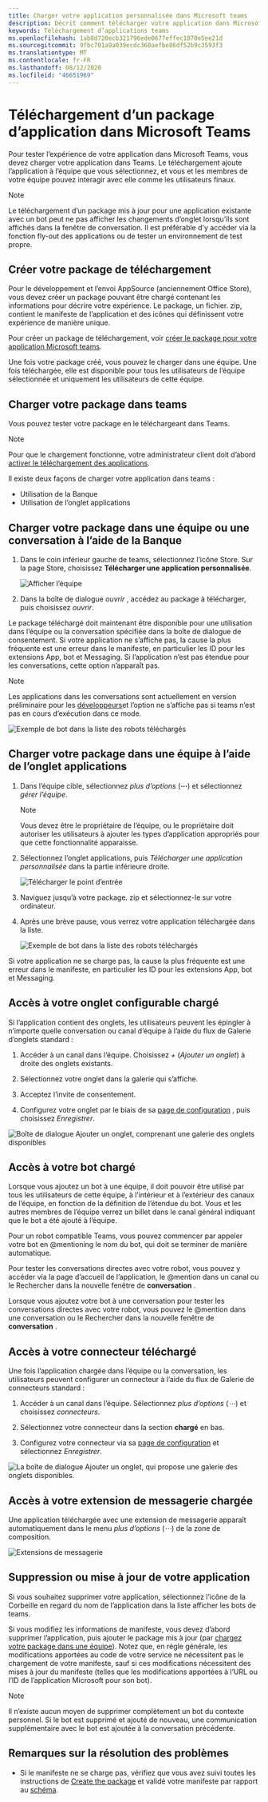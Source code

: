 ```yaml
---
title: Charger votre application personnalisée dans Microsoft teams
description: Décrit comment télécharger votre application dans Microsoft teams
keywords: Téléchargement d’applications teams
ms.openlocfilehash: 1ab8d720ecb321796ede0677effec1070e5ee21d
ms.sourcegitcommit: 9fbc701a9a039ecdc360aefbe86df52b9c3593f3
ms.translationtype: MT
ms.contentlocale: fr-FR
ms.lasthandoff: 08/12/2020
ms.locfileid: "46651969"
---
```

# <a name="upload-an-app-package-to-microsoft-teams"></a>Téléchargement d’un package d’application dans Microsoft Teams

Pour tester l’expérience de votre application dans Microsoft Teams, vous devez charger votre application dans Teams. Le téléchargement ajoute l’application à l’équipe que vous sélectionnez, et vous et les membres de votre équipe pouvez interagir avec elle comme les utilisateurs finaux.

> [!NOTE]
> Le téléchargement d’un package mis à jour pour une application existante avec un bot peut ne pas afficher les changements d’onglet lorsqu’ils sont affichés dans la fenêtre de conversation. Il est préférable d’y accéder via la fonction fly-out des applications ou de tester un environnement de test propre.

## <a name="create-your-upload-package"></a>Créer votre package de téléchargement

Pour le développement et l’envoi AppSource (anciennement Office Store), vous devez créer un package pouvant être chargé contenant les informations pour décrire votre expérience. Le package, un fichier. zip, contient le manifeste de l’application et des icônes qui définissent votre expérience de manière unique.

Pour créer un package de téléchargement, voir [créer le package pour votre application Microsoft teams](../../concepts/build-and-test/apps-package.md).

Une fois votre package créé, vous pouvez le charger dans une équipe. Une fois téléchargée, elle est disponible pour tous les utilisateurs de l’équipe sélectionnée et uniquement les utilisateurs de cette équipe.

## <a name="load-your-package-into-teams"></a>Charger votre package dans teams

Vous pouvez tester votre package en le téléchargeant dans Teams.

> [!NOTE]
> Pour que le chargement fonctionne, votre administrateur client doit d’abord [activer le téléchargement des applications](/microsoftteams/admin-settings).

Il existe deux façons de charger votre application dans teams :

* Utilisation de la Banque
* Utilisation de l’onglet applications

## <a name="upload-your-package-into-a-team-or-conversation-using-the-store"></a>Charger votre package dans une équipe ou une conversation à l’aide de la Banque

1. Dans le coin inférieur gauche de teams, sélectionnez l’icône Store. Sur la page Store, choisissez **Télécharger une application personnalisée**.

   ![Afficher l’équipe](../../assets/images/store-upload-a-custom-app.png)

2. Dans la boîte de dialogue *ouvrir* , accédez au package à télécharger, puis choisissez *ouvrir*.

Le package téléchargé doit maintenant être disponible pour une utilisation dans l’équipe ou la conversation spécifiée dans la boîte de dialogue de consentement. Si votre application ne s’affiche pas, la cause la plus fréquente est une erreur dans le manifeste, en particulier les ID pour les extensions App, bot et Messaging. Si l’application n’est pas étendue pour les conversations, cette option n’apparaît pas.

>[!NOTE]
> Les applications dans les conversations sont actuellement en version préliminaire pour les [développeurs](../../resources/dev-preview/developer-preview-intro.md)et l’option ne s’affiche pas si teams n’est pas en cours d’exécution dans ce mode.

![Exemple de bot dans la liste des robots téléchargés](../../assets/images/botinlist.jpg)

## <a name="upload-your-package-into-a-team-using-the-apps-tab"></a>Charger votre package dans une équipe à l’aide de l’onglet applications

1. Dans l’équipe cible, sélectionnez *plus d’options* (**&#8943;**) et sélectionnez *gérer l’équipe*.

   > [!NOTE]
   > Vous devez être le propriétaire de l’équipe, ou le propriétaire doit autoriser les utilisateurs à ajouter les types d’application appropriés pour que cette fonctionnalité apparaisse.

2. Sélectionnez l’onglet applications, puis *Télécharger une application personnalisée* dans la partie inférieure droite.

   ![Télécharger le point d’entrée](../../assets/images/UploadACustomApp.png)

3. Naviguez jusqu’à votre package. zip et sélectionnez-le sur votre ordinateur.

4. Après une brève pause, vous verrez votre application téléchargée dans la liste.

   ![Exemple de bot dans la liste des robots téléchargés](../../assets/images/botinlist.jpg)

Si votre application ne se charge pas, la cause la plus fréquente est une erreur dans le manifeste, en particulier les ID pour les extensions App, bot et Messaging.

## <a name="accessing-your-uploaded-configurable-tab"></a>Accès à votre onglet configurable chargé

Si l’application contient des onglets, les utilisateurs peuvent les épingler à n’importe quelle conversation ou canal d’équipe à l’aide du flux de Galerie d’onglets standard :

1. Accéder à un canal dans l’équipe. Choisissez *+* (*Ajouter un onglet*) à droite des onglets existants.

2. Sélectionnez votre onglet dans la galerie qui s’affiche.

3. Acceptez l’invite de consentement.

4. Configurez votre onglet par le biais de sa [page de configuration](../../tabs/how-to/create-tab-pages/configuration-page.md) , puis choisissez *Enregistrer*.

  ![Boîte de dialogue Ajouter un onglet, comprenant une galerie des onglets disponibles](../../assets/images/tab_gallery.png)

## <a name="accessing-your-uploaded-bot"></a>Accès à votre bot chargé

Lorsque vous ajoutez un bot à une équipe, il doit pouvoir être utilisé par tous les utilisateurs de cette équipe, à l’intérieur et à l’extérieur des canaux de l’équipe, en fonction de la définition de l’étendue du bot. Vous et les autres membres de l’équipe verrez un billet dans le canal général indiquant que le bot a été ajouté à l’équipe.

Pour un robot compatible Teams, vous pouvez commencer par appeler votre bot en @mentioning le nom du bot, qui doit se terminer de manière automatique.

Pour tester les conversations directes avec votre robot, vous pouvez y accéder via la page d’accueil de l’application, le @mention dans un canal ou le Rechercher dans la nouvelle fenêtre de **conversation** .

Lorsque vous ajoutez votre bot à une conversation pour tester les conversations directes avec votre robot, vous pouvez le @mention dans une conversation ou le Rechercher dans la nouvelle fenêtre de **conversation** .

## <a name="accessing-your-uploaded-connector"></a>Accès à votre connecteur téléchargé

Une fois l’application chargée dans l’équipe ou la conversation, les utilisateurs peuvent configurer un connecteur à l’aide du flux de Galerie de connecteurs standard :

1. Accéder à un canal dans l’équipe. Sélectionnez *plus d’options* (*&#8943;*) et choisissez *connecteurs*.

2. Sélectionnez votre connecteur dans la section **chargé** en bas.

3. Configurez votre connecteur via sa [page de configuration](../../webhooks-and-connectors/how-to/connectors-creating.md) et sélectionnez *Enregistrer*.

  ![La boîte de dialogue Ajouter un onglet, qui propose une galerie des onglets disponibles.](../../assets/images/connector_gallery.png)

## <a name="accessing-your-uploaded-messaging-extension"></a>Accès à votre extension de messagerie chargée

Une application téléchargée avec une extension de messagerie apparaît automatiquement dans le menu *plus d’options* (*&#8943;*) de la zone de composition.

![Extensions de messagerie](../../assets/images/compose-extensions/cesampleapp.png)

## <a name="removing-or-updating-your-app"></a>Suppression ou mise à jour de votre application

Si vous souhaitez supprimer votre application, sélectionnez l’icône de la Corbeille en regard du nom de l’application dans la liste afficher les bots de teams.

Si vous modifiez les informations de manifeste, vous devez d’abord supprimer l’application, puis ajouter le package mis à jour (par [chargez votre package dans une équipe](#load-your-package-into-teams)). Notez que, en règle générale, les modifications apportées au code de votre service ne nécessitent pas le chargement de votre manifeste, sauf si ces modifications nécessitent des mises à jour du manifeste (telles que les modifications apportées à l’URL ou l’ID de l’application Microsoft pour son bot).

> [!NOTE]
> Il n’existe aucun moyen de supprimer complètement un bot du contexte personnel. Si le bot est supprimé et ajouté de nouveau, une communication supplémentaire avec le bot est ajoutée à la conversation précédente.

## <a name="troubleshooting-notes"></a>Remarques sur la résolution des problèmes

* Si le manifeste ne se charge pas, vérifiez que vous avez suivi toutes les instructions de [Create the package](../../concepts/build-and-test/apps-package.md) et validé votre manifeste par rapport au [schéma](../../resources/schema/manifest-schema.md).
